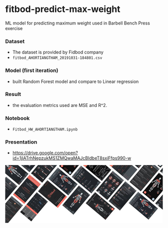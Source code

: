 # fitbod-predict-max-weight
ML model for predicting maximum weight used in Barbell Bench Press exercise 

### Dataset
  - The dataset is provided by Fidbod company
  - `fitbod_AHORTIANGTHAM_20191031-184801.csv`

### Model (first iteration)
  - built Random Forest model and compare to Linear regression

### Result
  - the evaluation metrics used are MSE and R^2.
   
### Notebook 
  - `Fitbod_HW_AHORTIANGTHAM.ipynb`

### Presentation
  - https://drive.google.com/open?id=1jlATrhNepzukMS1ZMQwaMAJcBIdbeT8sxiFfps990-w


<img src="0_images/image_fb.png">
